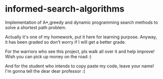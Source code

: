 # informed-search-algorithms
Implementation of A*,greedy and dynamic programming search methods to solve a shortest path problem.

Actually it's one of my homework, put it here for learning purpose. Anyway, it has been graded so don't worry if I will get a better grade.

For the warriors who see this project, pls walk all over it and help improve! Wish you can pick up money on the road :)

And for the student who intends to copy paste my code, leave your name! I'm gonna tell the dear dear professor :(
